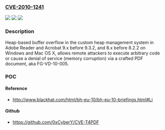 ### [CVE-2010-1241](https://cve.mitre.org/cgi-bin/cvename.cgi?name=CVE-2010-1241)
![](https://img.shields.io/static/v1?label=Product&message=n%2Fa&color=blue)
![](https://img.shields.io/static/v1?label=Version&message=n%2Fa&color=blue)
![](https://img.shields.io/static/v1?label=Vulnerability&message=n%2Fa&color=brighgreen)

### Description

Heap-based buffer overflow in the custom heap management system in Adobe Reader and Acrobat 9.x before 9.3.2, and 8.x before 8.2.2 on Windows and Mac OS X, allows remote attackers to execute arbitrary code or cause a denial of service (memory corruption) via a crafted PDF document, aka FG-VD-10-005.

### POC

#### Reference
- http://www.blackhat.com/html/bh-eu-10/bh-eu-10-briefings.html#Li

#### Github
- https://github.com/0xCyberY/CVE-T4PDF

